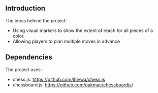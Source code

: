 ## Introduction
The ideas behind the project:
- Using visual markers to show the extent of reach for all pieces of a color.
- Allowing players to plan multiple moves in advance

## Dependencies
The project uses:
- chess.js: https://github.com/jhlywa/chess.js
- chessboard.js: https://github.com/oakmac/chessboardjs/
